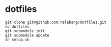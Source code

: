 # dotfiles

```shell
git clone git@github.com:relekang/dotfiles.git
cd dotfiles
git submodule init
git submodule update
sh setup.sh
```

